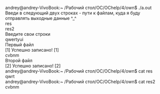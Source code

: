 andrey@andrey-VivoBook:~ /Рабочий стол/OC/OChelp/4/own$ ./a.out    
Введи в следующий двух строках - пути к файлам, куда я буду отправлять выходные данные ^_^   
res   
res2   
Введите свои строки   
qwertyui   
Первый файл   
[1] Успешно записано! [1]   
cvbnm   
Второй файл   
[2] Успешно записано! [2]   
andrey@andrey-VivoBook:~ /Рабочий стол/OC/OChelp/4/own$ cat res   
qwrt   
andrey@andrey-VivoBook:~ /Рабочий стол/OC/OChelp/4/own$ cat res2   
cvbnm   
